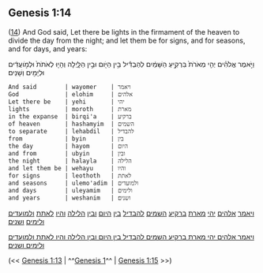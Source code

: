 ## Genesis 1:14

([14](http://biblehub.com/text/genesis/1-14.htm)) And God said, Let there be lights in the firmament of the heaven to divide the day from the night; and let them be for signs, and for seasons, and for days, and years:

וַיֹּ֣אמֶר אֱלֹהִ֗ים יְהִ֤י מְאֹרֹת֙ בִּרְקִ֣יעַ הַשָּׁמַ֔יִם לְהַבְדִּ֕יל בֵּ֥ין הַיֹּ֖ום וּבֵ֣ין הַלָּ֑יְלָה וְהָי֤וּ לְאֹתֹת֙ וּלְמֹ֣ועֲדִ֔ים וּלְיָמִ֖ים וְשָׁנִֽים׃

	And said        | wayomer    | ויאמר
	God             | elohim     | אלהים
	Let there be    | yehi       | יהי
	lights          | moroth     | מארת
	in the expanse  | birqi'a    | ברקיע
	of heaven       | hashamyim  | השמים
	to separate     | lehabdil   | להבדיל
	from            | byin       | בין
	the day         | hayom      | היום
	and from        | ubyin      | ובין
	the night       | halayla    | הלילה
	and let them be | wehayu     | והיו
	for signs       | leothoth   | לאתת
	and seasons     | ulemo'adim | ולמועדים
	and days        | uleyamim   | ולימים
	and years       | weshanim   | ושנים׃

[ויאמר](/keys/VIAMR) [אלהים](/keys/ALHIM) [יהי](/keys/IHI) [מארת](/keys/MARTh) [ברקיע](/keys/BRQIO) [השמים](/keys/HShMIM) [להבדיל](/keys/LHBDIL) [בין](/keys/BIN) [היום](/keys/HIVM) [ובין](/keys/VBIN) [הלילה](/keys/HLILH) [והיו](/keys/VHIV) [לאתת](/keys/LAThTh) [ולמועדים](/keys/VLMVODIM) [ולימים](/keys/VLIMIM) [ושנים](/keys/VShNIM)׃

[ויאמר אלהים יהי מארת ברקיע השמים להבדיל בין היום ובין הלילה והיו לאתת ולמועדים ולימים ושנים׃](/keys/VIAMR.ALHIM.IHI.MARTh.BRQIO.HShMIM.LHBDIL.BIN.HIVM.VBIN.HLILH.VHIV.LAThTh.VLMVODIM.VLIMIM.VShNIM)

(<< [Genesis 1:13](/genesis/1/13) | ^^[Genesis 1](/genesis/1)^^ | [Genesis 1:15](/genesis/1/15) >>)
